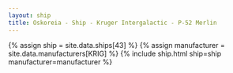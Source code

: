 ```yaml
---
layout: ship
title: Oskoreia - Ship - Kruger Intergalactic - P-52 Merlin
---
```

{% assign ship = site.data.ships[43] %}
{% assign manufacturer = site.data.manufacturers[KRIG] %}
{% include ship.html ship=ship manufacturer=manufacturer %}
